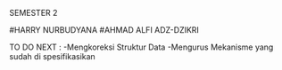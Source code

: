 SEMESTER 2

#HARRY NURBUDYANA
#AHMAD ALFI ADZ-DZIKRI

TO DO NEXT :
-Mengkoreksi Struktur Data
-Mengurus Mekanisme yang sudah di spesifikasikan
